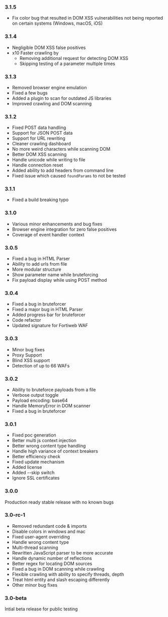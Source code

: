 ### 3.1.5
- Fix color bug that resulted in DOM XSS vulnerabilities not
  being reported on certain systems (Windows, macOS, iOS)

### 3.1.4
- Negligible DOM XSS false positives
- x10 Faster crawling by
    - Removing additional request for detecting DOM XSS
    - Skipping testing of a parameter multiple times

### 3.1.3
- Removed browser engine emulation
- Fixed a few bugs
- Added a plugin to scan for outdated JS libraries
- Improved crawling and DOM scanning

### 3.1.2
- Fixed POST data handling
- Support for JSON POST data
- Support for URL rewriting
- Cleaner crawling dashboard
- No more weird characters while scanning DOM
- Better DOM XSS scanning
- Handle unicode while writing to file
- Handle connection reset
- Added ability to add headers from command line
- Fixed issue which caused `foundParams` to not be tested

### 3.1.1
- Fixed a build breaking typo

### 3.1.0
- Various minor enhancements and bug fixes
- Browser engine integration for zero false positives
- Coverage of event handler context

### 3.0.5

- Fixed a bug in HTML Parser
- Ability to add urls from file
- More modular structure
- Show parameter name while bruteforcing
- Fix payload display while using POST method

### 3.0.4

- Fixed a bug in bruteforcer
- Fixed a major bug in HTML Parser
- Added progress bar for bruteforcer
- Code refactor
- Updated signature for Fortiweb WAF

### 3.0.3

- Minor bug fixes
- Proxy Support
- Blind XSS support
- Detection of up to 66 WAFs

### 3.0.2

- Ability to bruteforce payloads from a file
- Verbose output toggle
- Payload encoding: base64
- Handle MemoryError in DOM scanner
- Fixed a bug in bruteforcer

### 3.0.1

- Fixed poc generation
- Better multi js context injection
- Better wrong content type handling
- Handle high variance of context breakers
- Better efficiency check
- Fixed update mechanism
- Added license
- Added --skip switch
- Ignore SSL certificates

### 3.0.0

Production ready stable release with no known bugs

### 3.0-rc-1

- Removed redundant code & imports
- Disable colors in windows and mac
- Fixed user-agent overriding
- Handle wrong content type
- Multi-thread scanning
- Rewritten JavaScript parser to be more accurate
- Handle dynamic number of reflections
- Better regex for locating DOM sources
- Fixed a bug in DOM scanning while crawling
- Flexible crawling with ability to specify threads, depth
- Treat html entity and slash escaping differently
- Other minor bug fixes

### 3.0-beta

Intial beta release for public testing
